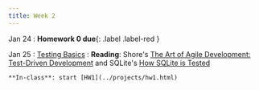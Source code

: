 ```yaml
---
title: Week 2
---
```


Jan 24
 : **Homework 0 due**{: .label .label-red } 

Jan 25
: [Testing Basics](../assets/lecture-02-basics.pdf)
  : **Reading**: Shore's [The Art of Agile Development: Test-Driven Development](http://www.jamesshore.com/v2/books/aoad1/test_driven_development) and SQLite's [How SQLite is Tested](https://www.sqlite.org/testing.html)

    **In-class**: start [HW1](../projects/hw1.html)
